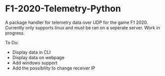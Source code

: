 # F1-2020-Telemetry-Python

A package handler for telemetry data over UDP for the game F1 2020. 
Currently only supports linux and must be ran on a seperate server.
Work in progress.

To Do:
+ Display data in CLI
+ Display data on webpage
+ Add windows support
+ Add the possibility to change receiver IP
